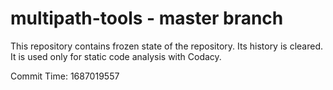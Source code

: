 # multipath-tools - master branch

This repository contains frozen state of the repository.
Its history is cleared. It is used only for static code
analysis with Codacy.

Commit Time: 1687019557